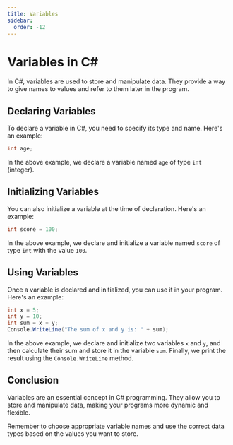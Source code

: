 ```yaml
---
title: Variables
sidebar:
  order: -12
---
```


# Variables in C#

In C#, variables are used to store and manipulate data. They provide a way to give names to values and refer to them later in the program.

## Declaring Variables

To declare a variable in C#, you need to specify its type and name. Here's an example:

```csharp
int age;
```

In the above example, we declare a variable named `age` of type `int` (integer).

## Initializing Variables

You can also initialize a variable at the time of declaration. Here's an example:

```csharp
int score = 100;
```

In the above example, we declare and initialize a variable named `score` of type `int` with the value `100`.

## Using Variables

Once a variable is declared and initialized, you can use it in your program. Here's an example:

```csharp
int x = 5;
int y = 10;
int sum = x + y;
Console.WriteLine("The sum of x and y is: " + sum);
```

In the above example, we declare and initialize two variables `x` and `y`, and then calculate their sum and store it in the variable `sum`. Finally, we print the result using the `Console.WriteLine` method.

## Conclusion

Variables are an essential concept in C# programming. They allow you to store and manipulate data, making your programs more dynamic and flexible.

Remember to choose appropriate variable names and use the correct data types based on the values you want to store.
